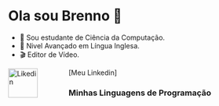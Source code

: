 # Ola sou Brenno 👋
- 🔭 Sou estudante de Ciência da Computação.
- 📖 Nivel Avançado em Língua Inglesa.
- 🎬 Editor de Vídeo.


<img
  align="left"
  alt="Likedin"
title="(https://www.linkedin.com/in/brenno-costa-bb650a352/)"
width="60px"
style="padding-right: 60px;"
src="https://cdn.jsdelivr.net/gh/devicons/devicon@latest/icons/linkedin/linkedin-original.svg" />
  
    
          
  [Meu Linkedin]
          
### Minhas Linguagens de Programação
<!--
**Brenn01007/Brenn01007** is a ✨ _special_ ✨ repository because its `README.md` (this file) appears on your GitHub profile.

Here are some ideas to get you started:


-->
